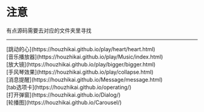 <h1>注意</h1>
<p>有点源码需要去对应的文件夹里寻找</p>
<hr/>
[跳动的心](https://houzhikai.github.io/play/heart/heart.html)<br>
[音乐播放器](https://houzhikai.github.io/play/Music/index.html)<br>
[放大镜](https://houzhikai.github.io/play/bigger/bigger.html)<br>
[手风琴效果](https://houzhikai.github.io/play/collapse.html)<br>
[消息提醒](https://houzhikai.github.io/Message/message.html)<br>
[tab选项卡](https://houzhikai.github.io/operating/)<br>
[打开弹窗](https://houzhikai.github.io/Dialog/)<br>
[轮播图](https://houzhikai.github.io/Carousel/)

